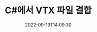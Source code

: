 ---
############################# Static ############################
layout: "auto-gen-merger"
date: 2022-09-19T14:09:30
draft: false
otherformats: mhtml odp ods odt one otp ott pdf pps ppsx ppt pptx rtf tex vdx vsdm

############################# Head ############################
head_title: "C#에서 VTX 파일 결합 | VTX 합병"
head_description: "C# .NET 문서 병합 API를 사용하여 여러 VTX 파일을 단일 파일로 결합합니다. 다양한 문서의 특정 페이지 또는 페이지 범위를 단일 문서로 결합합니다."

############################# Header ############################
title: "C#에서 VTX 파일 결합"
description: "몇 줄의 .NET 코드와 VTX를 결합합니다."
bg_image: "https://cms.admin.containerize.com/templates/aspose/App_Themes/V3/images/bg/header1.png"
bg_overlay: false
button:
    enable: true
    icon: "fas fa-arrow-down"
    label: "무료 평가판 다운로드"
    link: "https://downloads.groupdocs.com/merger/net"

############################# SubMenu ############################
submenu:
    enable: true

    left:
        img_alt: "GroupDocs.Merger for .NET"
        image: "https://cms.admin.containerize.com/templates/groupdocs/images/product-logos/90x90-noborder/groupdocs-merger-net.png"
        product: "GroupDocs.Merger"
        platform: ".NET"

    middle:
        button:

            # button loop
            - link: "https://apireference.groupdocs.com/merger/net"
              text: "API 참조"

            # button loop
            - link: "https://github.com/groupdocs-merger"
              text: "코드 예"

            # button loop
            - link: "https://products.groupdocs.app/merger/family"
              text: "라이브 데모"

            # button loop
            - link: "https://purchase.groupdocs.com/pricing/merger/net"
              text: "가격"

    right:
        link_download: "https://downloads.groupdocs.com/merger"
        link_learn: "https://docs.groupdocs.com/merger/net"
        link_buy: "https://purchase.groupdocs.com"

############################# About ############################
about:
    enable: true
    title: "GroupDocs.Merger for .NET API 정보"
    content: |
        [GroupDocs.Merger for .NET](/ko/merger/net/)는 여러 PDF, Microsoft Office(Word, Excel, PowerPoint, OneNote), OpenDocument, HTML, 이미지 및 .NET 애플리케이션 내에서 다른 많은 문서를 단일 파일로 만듭니다. GroupDocs.Merger를 사용하면 VTX 문서를 결합할 수 있으므로 많은 노력을 절약할 수 있습니다. 타사 소프트웨어, 데스크톱 응용 프로그램 또는 플러그인을 설치할 필요가 없습니다. 이제 시간을 낭비하고 수동으로 파일을 결합할 필요가 없습니다! GroupDocs의 사명은 최고의 품질을 제공하고 문서 처리 워크플로를 단순화하는 것입니다.
        
        GroupDocs.Merger API는 파일 결합 기능이 필요한 기업 솔루션에 적합한 선택입니다. 이러한 API는 .NET Framework, .NET Standard, .NET Core, Mono을 포함한 모든 주요 운영 체제 및 플랫폼에서 잘 지원됩니다.

############################# Steps ############################
steps:
    enable: true
    title_left: "여러 VTX 파일을 결합하는 방법"
    content_left: |
        [GroupDocs.Merger for .NET](/ko/merger/net/)를 사용하면 .NET 개발자가 몇 가지 쉬운 단계.
        
        * **Merger**의 새 인스턴스를 만들고 소스 문서 경로를 생성자 매개변수로 전달합니다.
        * **Merger** 클래스의 **Join**을 호출하고 두 번째 소스 문서 경로를 전달합니다.
        * **Merger** 클래스의 **Save**를 호출하여 병합된 문서를 저장합니다.

    title_right: "시스템 요구 사항"
    content_right: |
        GroupDocs.Merger for .NET API는 모든 주요 플랫폼 및 운영 체제에서 지원됩니다. 아래 코드를 실행하기 전에 시스템에 다음 전제 조건이 설치되어 있는지 확인하십시오.

        * 운영 체제: Microsoft Windows, Linux, MacOS
        * 개발 환경: Visual Studio, Xamarin, MonoDevelop
        * 프레임워크: .NET Framework, .NET Standard, .NET Core, Mono
        * [NuGet](https://www.nuget.org/packages/groupdocs.merger)에서 최신 버전의 GroupDocs.Merger for .NET 다운로드
         
    code: |
     {{% merger/additional-styles %}}
     {{< merger/code-merger title="C# 예제 코드를 사용하여 VTX 파일을 결합하는 방법">}}

        ```csharp    
        // GroupDocs.Merger API를 사용하여 VTX 파일 결합
        // 입력 VTX 문서로 병합을 인스턴스화
        using (Merger merger = new Merger("input1.vtx"))
          {
            // Merger 클래스 인스턴스의 Join 메소드를 호출하고 두 번째 소스 문서 경로를 전달합니다.
            merger.Join("input2.vtx");
    
            // 병합된 문서를 저장하기 위해 Merger 클래스 인스턴스의 Save 메소드 호출
            merger.Save("merged-file.vtx");
          }
        ```
     {{< /merger/code-merger >}}

############################# Demos ############################
demos:
    enable: true
    title: "라이브 데모 - 문서를 결합하는 온라인 앱"
    content: |
       [GroupDocs.Merger Live Demos](https://products.groupdocs.app/merger/family) 웹사이트를 방문하여 지금 두 개 이상의 VTX 파일을 결합하세요.
       라이브 데모에는 다음과 같은 이점이 있습니다.
        
############################# About Formats ############################
about_formats:
    enable: true

############################# More Formats ############################
more_formats:
    enable: true
    title: "다른 문서 형식 병합"
    content: |
        .NET은(는) 파일 형식 및 이미지에 대한 병합 API를 문서화합니다. 아래에 설명된 대로 몇 가지 인기 있는 문서 형식을 함께 결합합니다.

############################# Back to top ###############################
back_to_top:
    enable: true
---